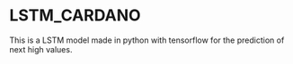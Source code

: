# LSTM_CARDANO
This is a LSTM model made in python with tensorflow for the prediction of next high values.
